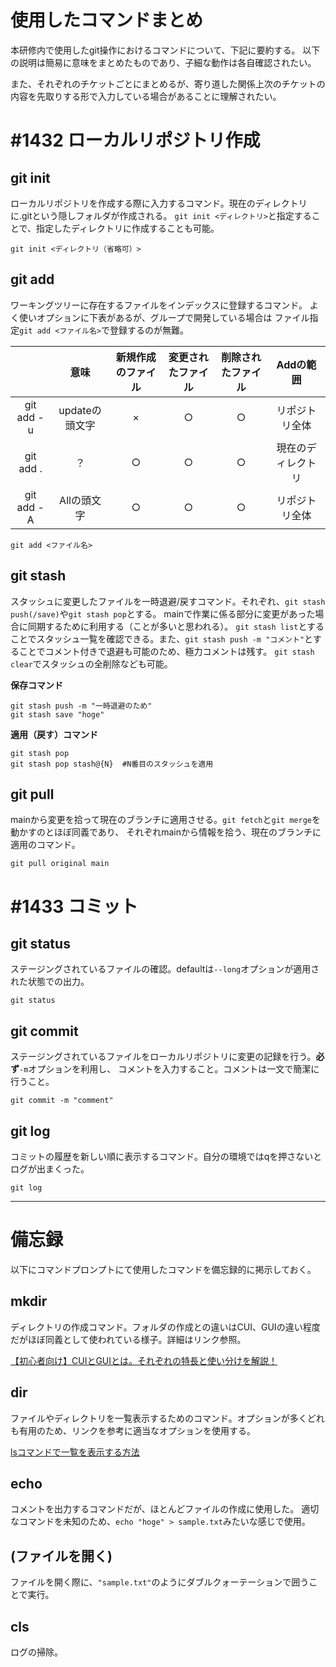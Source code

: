 # 使用したコマンドまとめ

本研修内で使用したgit操作におけるコマンドについて、下記に要約する。
以下の説明は簡易に意味をまとめたものであり、子細な動作は各自確認されたい。

また、それぞれのチケットごとにまとめるが、寄り道した関係上次のチケットの内容を先取りする形で入力している場合があることに理解されたい。

# \#1432 ローカルリポジトリ作成

## git init

ローカルリポジトリを作成する際に入力するコマンド。現在のディレクトリに.gitという隠しフォルダが作成される。
`git init <ディレクトリ>`と指定することで、指定したディレクトリに作成することも可能。

```
git init <ディレクトリ（省略可）>
```

## git add

ワーキングツリーに存在するファイルをインデックスに登録するコマンド。
よく使いオプションに下表があるが、グループで開発している場合は
ファイル指定`git add <ファイル名>`で登録するのが無難。

|            | 意味           | 新規作成のファイル | 変更されたファイル | 削除されたファイル   |   Addの範囲        | 
| :--------: | :------------: | :----------------: | :----------------: | :------------------: | :----------------: | 
| git add -u | updateの頭文字 | ×                 | ○                 | ○                   | リポジトリ全体     | 
| git add .  | ？             | ○                 | ○                 | ○                   | 現在のディレクトリ | 
| git add -A | Allの頭文字    | ○                 | ○                 | ○                   | リポジトリ全体     | 

```
git add <ファイル名>
```

## git stash

スタッシュに変更したファイルを一時退避/戻すコマンド。それぞれ、`git stash push(/save)`や`git stash pop`とする。
mainで作業に係る部分に変更があった場合に同期するために利用する（ことが多いと思われる）。
`git stash list`とすることでスタッシュ一覧を確認できる。また、`git stash push -m "コメント"`とすることでコメント付きで退避も可能のため、極力コメントは残す。
`git stash clear`でスタッシュの全削除なども可能。

**保存コマンド**
```
git stash push -m "一時退避のため"
git stash save "hoge"
```
**適用（戻す）コマンド**
```
git stash pop
git stash pop stash@{N}  #N番目のスタッシュを適用
```

## git pull

mainから変更を拾って現在のブランチに適用させる。`git fetch`と`git merge`を動かすのとほぼ同義であり、
それぞれmainから情報を拾う、現在のブランチに適用のコマンド。

```
git pull original main
```

# \#1433 コミット

## git status

ステージングされているファイルの確認。defaultは`--long`オプションが適用された状態での出力。

```
git status
```

## git commit

ステージングされているファイルをローカルリポジトリに変更の記録を行う。**必ず**`-m`オプションを利用し、
コメントを入力すること。コメントは一文で簡潔に行うこと。

```
git commit -m "comment"
```

## git log

コミットの履歴を新しい順に表示するコマンド。自分の環境ではqを押さないとログが出まくった。

```
git log
```



---
# 備忘録

以下にコマンドプロンプトにて使用したコマンドを備忘録的に掲示しておく。

## mkdir

ディレクトリの作成コマンド。フォルダの作成との違いはCUI、GUIの違い程度だがほぼ同義として使われている様子。詳細はリンク参照。

[【初心者向け】CUIとGUIとは。それぞれの特長と使い分けを解説！](https://www.miraiserver.ne.jp/column/about_cui-gui/)

## dir

ファイルやディレクトリを一覧表示するためのコマンド。オプションが多くどれも有用のため、リンクを参考に適当なオプションを使用する。

[lsコマンドで一覧を表示する方法](https://qiita.com/eric50905/items/e6ef22a398de07978d2c)

## echo

コメントを出力するコマンドだが、ほとんどファイルの作成に使用した。
適切なコマンドを未知のため、`echo "hoge" > sample.txt`みたいな感じで使用。

## (ファイルを開く)

ファイルを開く際に、`"sample.txt"`のようにダブルクォーテーションで囲うことで実行。

## cls

ログの掃除。

